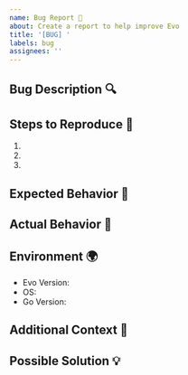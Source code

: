 ```yaml
---
name: Bug Report 🐛
about: Create a report to help improve Evo
title: '[BUG] '
labels: bug
assignees: ''
---
```


## Bug Description 🔍
<!-- A clear and concise description of what the bug is -->

## Steps to Reproduce 🔄
1. 
2. 
3. 

## Expected Behavior 🌿
<!-- What did you expect to happen? -->

## Actual Behavior 🍂
<!-- What actually happened? -->

## Environment 🌍
- Evo Version: 
- OS: 
- Go Version: 

## Additional Context 📝
<!-- Add any other context, screenshots, or error messages about the problem here -->

## Possible Solution 💡
<!-- Optional: If you have any ideas on how to fix this, let us know! -->
